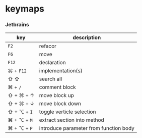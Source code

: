 # keymaps

### Jetbrains

|key| description|
|---|---|
|`F2`|refacor|
|`F6`|move|
|`F12`|declaration|
|&#8984; + `F12`|implementation(s)|
|&#8679; &#8679;| search all
|&#8984; + `/`|comment block|
| &#8679; + &#8984; + &#x2191; | move block up |
| &#8679; + &#8984; + &#x2193; | move block down |
| &#8679; + &#x2325; + `I` | toggle verticle selection
| &#8984; + &#x2325; + `M` | extract section into method
| &#8984; + &#x2325; + `P` | introduce parameter from function body
